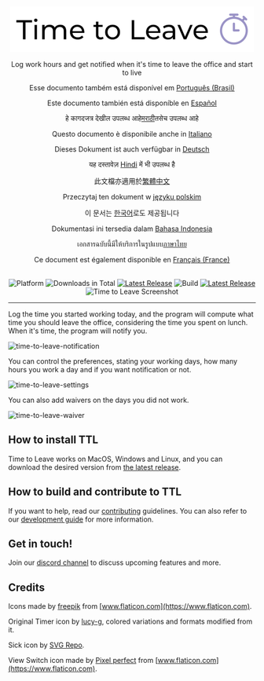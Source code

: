 <div align="center">
  <img src="assets/timetoleave.png" alt="Time to Leave Logo">

  <p>Log work hours and get notified when it's time to leave the office and start to live</p>
  <p>Esse documento também está disponível em <a href="docs/README-pt-BR.md">Português (Brasil)</a></p>
  <p>Este documento también está disponíble en <a href="docs/README-es.md">Español</a></p>
  <p>हे कागदजत्र देखील उपलब्ध आहे<a href="docs/README-mr.md">मराठी</a>तसेच उपलब्ध आहे</p>
  <p>Questo documento è disponibile anche in <a href="docs/README-it.md">Italiano</a></p>
  <p>Dieses Dokument ist auch verfügbar in <a href="docs/README-de-DE.md">Deutsch</a></p>
  <p>यह दस्तावेज़ <a href="docs/README-hi.md">Hindi</a> में भी उपलब्ध है </p>
  <p>此文檔亦適用於<a href="docs/README-zh-TW.md">繁體中文</a></p>
  <p>Przeczytaj ten dokument w <a href="docs/README-pl.md">języku polskim</a></p>
  <p>이 문서는 <a href="docs/README-ko.md">한국어</a>로도 제공됩니다</p>
  <p>Dokumentasi ini tersedia dalam <a href="docs/README-id-ID.md">Bahasa Indonesia</a>
  <p>เอกสารฉบับนี้มีให้บริการในรูปแบบ<a href='docs/README-th-TH.md'>ภาษาไทย</a></p>
  <p>Ce document est également disponible en <a href="docs/README-fr-FR.md">Français (France)</a></p>
  <br/>

<img src="https://img.shields.io/badge/platforms-Windows%20%7C%20MacOS%20%7C%20Linux-green" alt="Platform">
<img src="https://img.shields.io/github/downloads/thamara/time-to-leave/total" alt="Downloads in Total">
<a href="https://github.com/thamara/time-to-leave/releases/tag/v.1.5.5"><img src="https://img.shields.io/github/v/release/thamara/time-to-leave" alt="Latest Release"></a>
<img src="https://img.shields.io/github/workflow/status/thamara/time-to-leave/Code%20Coverage" alt="Build">
<a href="http://makeapullrequest.com/"><img src="https://img.shields.io/badge/PRs-welcome-purple" alt="Latest Release"></a>

   <br/>

  <img src="https://user-images.githubusercontent.com/3754225/94519528-4e549900-0248-11eb-8872-b6fb2d47f43c.jpg" alt="Time to Leave Screenshot">

  <br/>

</div>

---

Log the time you started working today, and the program will compute what time you should leave the office, considering the time you spent on lunch. When it's time, the program will notify you.

![time-to-leave-notification](https://user-images.githubusercontent.com/3754225/94519526-4dbc0280-0248-11eb-9738-ffae936cfa4a.jpg)

You can control the preferences, stating your working days, how many hours you work a day and if you want notification or not.

![time-to-leave-settings](https://user-images.githubusercontent.com/3754225/94519531-4eed2f80-0248-11eb-9303-78f9abe69201.jpg)

You can also add waivers on the days you did not work.

![time-to-leave-waiver](https://user-images.githubusercontent.com/3754225/94762058-4e79a380-03c4-11eb-8f28-1c480dbf8b5c.png)

## How to install TTL

Time to Leave works on MacOS, Windows and Linux, and you can download the desired version from [the latest release](https://github.com/thamara/time-to-leave/releases/tag/v.1.5.5).

## How to build and contribute to TTL

If you want to help, read our [contributing](CONTRIBUTING.md) guidelines.
You can also refer to our [development guide](DEVELOPMENT.md) for more information.

## Get in touch!

Join our [discord channel](https://discord.gg/P3KkEF5) to discuss upcoming features and more.

## Credits

Icons made by [freepik](https://www.flaticon.com/authors/freepik) from [www.flaticon.com](https://www.flaticon.com).

Original Timer icon by [lucy-g](https://icon-icons.com/icon/timer/121243), colored variations and formats modified from it.

Sick icon by [SVG Repo](https://www.svgrepo.com/svg/271898/sick).

View Switch icon made by [Pixel perfect](https://www.flaticon.com/authors/pixel-perfect) from [www.flaticon.com](https://www.flaticon.com).
